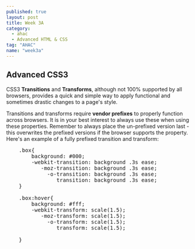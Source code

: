 ```yaml
---
published: true
layout: post
title: Week 3A
category: 
  - ahac
  - Advanced HTML & CSS
tag: "AHAC"
name: "week3a"
---
```


<h2>Advanced CSS3</h2>

CSS3 **Transitions** and **Transforms**, although not 100% supported by all browsers, provides a quick and simple way to apply functional and sometimes drastic changes to a page's style. 

Transitions and transforms require **vendor prefixes** to properly function across browsers. It is in your best interest to always use these when using these properties. Remember to always place the un-prefixed version last - this overwrites the prefixed versions if the browser supports the property. Here's an example of a fully prefixed transition and transform: 

<pre>
	.box{
		background: #000;
		-webkit-transition: background .3s ease;
  		   -moz-transition: background .3s ease;
  		     -o-transition: background .3s ease;
  		        transition: background .3s ease;
	}

	.box:hover{
		background: #fff;
		-webkit-transform: scale(1.5);
  		   -moz-transform: scale(1.5);
  		     -o-transform: scale(1.5);
  		        transform: scale(1.5);

	}
</pre>

